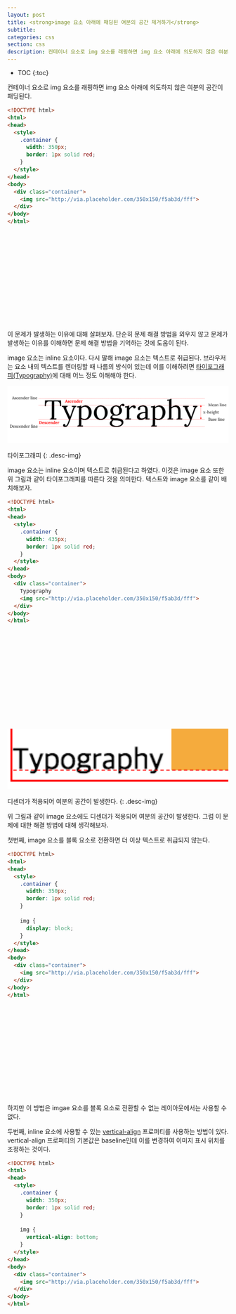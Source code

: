 ```yaml
---
layout: post
title: <strong>image 요소 아래에 패딩된 여분의 공간 제거하기</strong>
subtitle:
categories: css
section: css
description: 컨테이너 요소로 img 요소를 래핑하면 img 요소 아래에 의도하지 않은 여분의 공간이 패딩된다.
---
```


* TOC
{:toc}

컨테이너 요소로 img 요소를 래핑하면 img 요소 아래에 의도하지 않은 여분의 공간이 패딩된다.

```html
<!DOCTYPE html>
<html>
<head>
  <style>
    .container {
      width: 350px;
      border: 1px solid red;
    }
  </style>
</head>
<body>
  <div class="container">
    <img src="http://via.placeholder.com/350x150/f5ab3d/fff">
  </div>
</body>
</html>
```

<div class="result" style="height: 210px;"></div>

이 문제가 발생하는 이유에 대해 살펴보자. 단순히 문제 해결 방법을 외우지 않고 문제가 발생하는 이유를 이해하면 문제 해결 방법을 기억하는 것에 도움이 된다.

image 요소는 inline 요소이다. 다시 말해 image 요소는 텍스트로 취급된다. 브라우저는 요소 내의 텍스트를 렌더링할 때 나름의 방식이 있는데 이를 이해하려면 [타이포그래피(Typography)](https://ko.wikipedia.org/wiki/타이포그래피)에 대해 어느 정도 이해해야 한다.

![Typography](./img/typo.png)

타이포그래피
{: .desc-img}

image 요소는 inline 요소이며 텍스트로 취급된다고 하였다. 이것은 image 요소 또한 위 그림과 같이 타이포그래피를 따른다 것을 의미한다. 텍스트와 image 요소를 같이 배치해보자.

```html
<!DOCTYPE html>
<html>
<head>
  <style>
    .container {
      width: 435px;
      border: 1px solid red;
    }
  </style>
</head>
<body>
  <div class="container">
    Typography
    <img src="http://via.placeholder.com/350x150/f5ab3d/fff">
  </div>
</body>
</html>
```

<div class="result" style="height: 210px;"></div>

![descender](./img/descender.png)

디센더가 적용되어 여분의 공간이 발생한다.
{: .desc-img}

위 그림과 같이 image 요소에도 디센더가 적용되어 여분의 공간이 발생한다. 그럼 이 문제에 대한 해결 방법에 대해 생각해보자.

첫번째, image 요소를 블록 요소로 전환하면 더 이상 텍스트로 취급되지 않는다.

```html
<!DOCTYPE html>
<html>
<head>
  <style>
    .container {
      width: 350px;
      border: 1px solid red;
    }

    img {
      display: block;
    }
  </style>
</head>
<body>
  <div class="container">
    <img src="http://via.placeholder.com/350x150/f5ab3d/fff">
  </div>
</body>
</html>
```

<div class="result" style="height: 210px;"></div>

하지만 이 방법은 imgae 요소를 블록 요소로 전환할 수 없는 레이아웃에서는 사용할 수 없다.

두번째, inline 요소에 사용할 수 있는 [vertical-align](https://developer.mozilla.org/ko/docs/Web/CSS/vertical-align) 프로퍼티를 사용하는 방법이 있다. vertical-align 프로퍼티의 기본값은 baseline인데 이를 변경하여 이미지 표시 위치를 조정하는 것이다.

```html
<!DOCTYPE html>
<html>
<head>
  <style>
    .container {
      width: 350px;
      border: 1px solid red;
    }

    img {
      vertical-align: bottom;
    }
  </style>
</head>
<body>
  <div class="container">
    <img src="http://via.placeholder.com/350x150/f5ab3d/fff">
  </div>
</body>
</html>
```

<div class="result" style="height: 210px;"></div>

